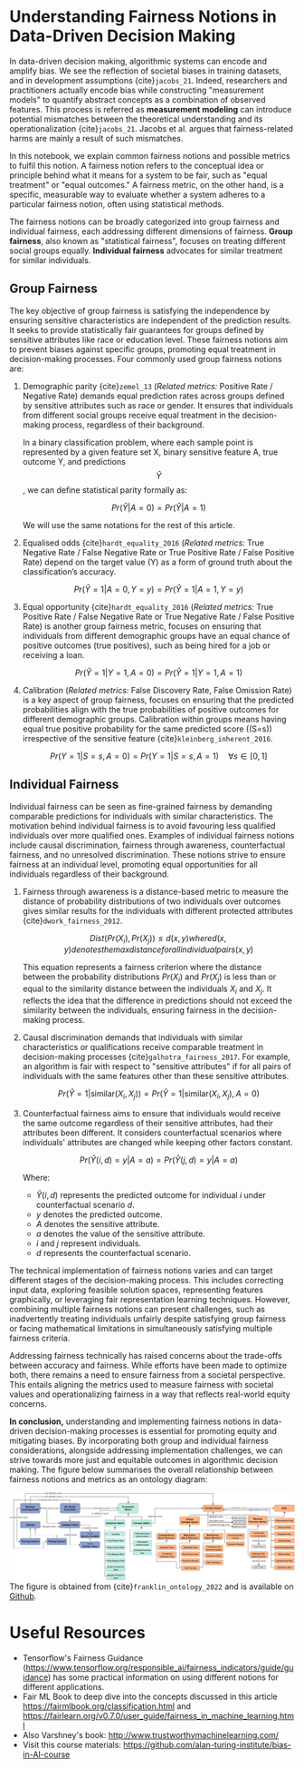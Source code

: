 # Understanding Fairness Notions in Data-Driven Decision Making

In data-driven decision making, algorithmic systems can encode and amplify bias. We see the reflection of societal biases in training datasets, and in development assumptions {cite}`jacobs_21`. Indeed, researchers and practitioners actually encode bias while constructing "measurement models" to quantify abstract concepts as a combination of observed features. This process is referred as **measurement modeling** can introduce potential mismatches between the theoretical understanding and its operationalization {cite}`jacobs_21`. Jacobs et al. argues that fairness-related harms are mainly a result of such mismatches.

In this notebook, we explain common fairness notions and possible metrics to fulfil this notion. A fairness notion refers to the conceptual idea or principle behind what it means for a system to be fair, such as "equal treatment" or "equal outcomes." A fairness metric, on the other hand, is a specific, measurable way to evaluate whether a system adheres to a particular fairness notion, often using statistical methods.

The fairness notions can be broadly categorized into group fairness and individual fairness, each addressing different dimensions of fairness. **Group fairness**, also known as "statistical fairness", focuses on treating different social groups equally. **Individual fairness** advocates for similar treatment for similar individuals.

## Group Fairness

The key objective of group fairness is satisfying the independence by ensuring sensitive characteristics are independent of the prediction results. It seeks to provide statistically fair guarantees for groups defined by sensitive attributes like race or education level.  These fairness notions aim to prevent biases against specific groups, promoting equal treatment in decision-making processes. Four commonly used group fairness notions are:

1.	Demographic parity {cite}`zemel_13` (*Related metrics:* Positive Rate / Negative Rate) demands equal prediction rates across groups defined by sensitive attributes such as race or gender. It ensures that individuals from different social groups receive equal treatment in the decision-making process, regardless of their background. 
    
    In a binary classification problem, where each sample point is represented by a given feature set X, binary sensitive feature A, true outcome Y, and predictions $$\hat{Y}$$, we can define statistical parity formally as:

    $$
    Pr(\hat{Y} | A = 0) = Pr(\hat{Y} | A = 1)
    $$

    We will use the same notations for the rest of this article.

2. Equalised odds {cite}`hardt_equality_2016` (*Related metrics:* True Negative Rate / False Negative Rate or True Positive Rate / False Positive Rate) depend on the target value (Y) as a form of ground truth about the classification’s accuracy.
   
    $$
    Pr(\hat{Y} = 1| A = 0, Y = y) = Pr(\hat{Y} = 1| A = 1, Y = y)
    $$

3.	Equal opportunity {cite}`hardt_equality_2016` (*Related metrics:* True Positive Rate / False Negative Rate or True Negative Rate / False Positive Rate) is another group fairness metric, focuses on ensuring that individuals from different demographic groups have an equal chance of positive outcomes (true positives), such as being hired for a job or receiving a loan.

    $$
    Pr(\hat{Y} = 1|Y = 1, A = 0) = Pr(\hat{Y} = 1|Y = 1, A = 1)
    $$

4.	Calibration (*Related metrics:* False Discovery Rate, False Omission Rate) is a key aspect of group fairness, focuses on ensuring that the predicted probabilities align with the true probabilities of positive outcomes for different demographic groups. Calibration within groups means having equal true positive probability for the same predicted score (\(S=s\)) irrespective of the sensitive feature {cite}`kleinberg_inherent_2016`.

    $$
    Pr(Y = 1|S = s, A = 0) = Pr(Y = 1|S = s, A = 1) \quad \forall s \in [0, 1]
    $$

## Individual Fairness

Individual fairness can be seen as fine-grained fairness by demanding comparable predictions for individuals with similar characteristics. The motivation behind individual fairness is to avoid favouring less qualified individuals over more qualified ones. Examples of individual fairness notions include causal discrimination, fairness through awareness, counterfactual fairness, and no unresolved discrimination. These notions strive to ensure fairness at an individual level, promoting equal opportunities for all individuals regardless of their background.

1.	Fairness through awareness is a distance-based metric to measure the distance of probability distributions of two individuals over outcomes gives similar results for the individuals with different protected attributes {cite}`dwork_fairness_2012`.
    
    $$
    Dist(Pr(X_i), Pr(X_j)) \leq d(x, y) where d(x, y) denotes the max distance for all individual pairs (x, y)
    $$

    This equation represents a fairness criterion where the distance between the probability distributions $Pr(X_i)$ and $Pr(X_j)$ is less than or equal to the similarity distance between the individuals $X_i$ and $X_j$. It reflects the idea that the difference in predictions should not exceed the similarity between the individuals, ensuring fairness in the decision-making process.

2. Causal discrimination demands that individuals with similar characteristics or qualifications receive comparable treatment in decision-making processes {cite}`galhotra_fairness_2017`. For example, an algorithm is fair with respect to "sensitive attributes" if for all pairs of individuals with the same features other than these sensitive attributes.

    $$
    Pr(\hat{Y} = 1 | \text{similar}(X_i, X_j)) = Pr(\hat{Y} = 1 | \text{similar}(X_i, X_j), A = 0)
    $$

3.	Counterfactual fairness aims to ensure that individuals would receive the same outcome regardless of their sensitive attributes, had their attributes been different. It considers counterfactual scenarios where individuals' attributes are changed while keeping other factors constant.
    
    $$
    Pr(\hat{Y}(i, d) = y | A = a) = Pr(\hat{Y}(j, d) = y | A = a)
    $$
    
    Where:
    - $\hat{Y}(i, d)$ represents the predicted outcome for individual $i$ under counterfactual scenario $d$.
    - $y$ denotes the predicted outcome.
    - $A$ denotes the sensitive attribute.
    - $a$ denotes the value of the sensitive attribute.
    - $i$ and $j$ represent individuals.
    - $d$ represents the counterfactual scenario.

The technical implementation of fairness notions varies and can target different stages of the decision-making process. This includes correcting input data, exploring feasible solution spaces, representing features graphically, or leveraging fair representation learning techniques. However, combining multiple fairness notions can present challenges, such as inadvertently treating individuals unfairly despite satisfying group fairness or facing mathematical limitations in simultaneously satisfying multiple fairness criteria.

Addressing fairness technically has raised concerns about the trade-offs between accuracy and fairness. While efforts have been made to optimize both, there remains a need to ensure fairness from a societal perspective. This entails aligning the metrics used to measure fairness with societal values and operationalizing fairness in a way that reflects real-world equity concerns.

**In conclusion,** understanding and implementing fairness notions in data-driven decision-making processes is essential for promoting equity and mitigating biases. By incorporating both group and individual fairness considerations, alongside addressing implementation challenges, we can strive towards more just and equitable outcomes in algorithmic decision making. The figure below summarises the overall relationship between fairness notions and metrics as an ontology diagram:

![Fairness Ontology Diagram](../media/fairness-ontology.png)
The figure is obtained from {cite}`franklin_ontology_2022` and is available on [Github](https://github.com/frankj-rpi/fairness-metrics-ontology).




# Useful Resources

- Tensorflow's Fairness Guidance (https://www.tensorflow.org/responsible_ai/fairness_indicators/guide/guidance) has some practical information on using different notions for different applications.
- Fair ML Book to deep dive into the concepts discussed in this article https://fairmlbook.org/classification.html and https://fairlearn.org/v0.7.0/user_guide/fairness_in_machine_learning.html
- Also Varshney's book: http://www.trustworthymachinelearning.com/
- Visit this course materials: https://github.com/alan-turing-institute/bias-in-AI-course

